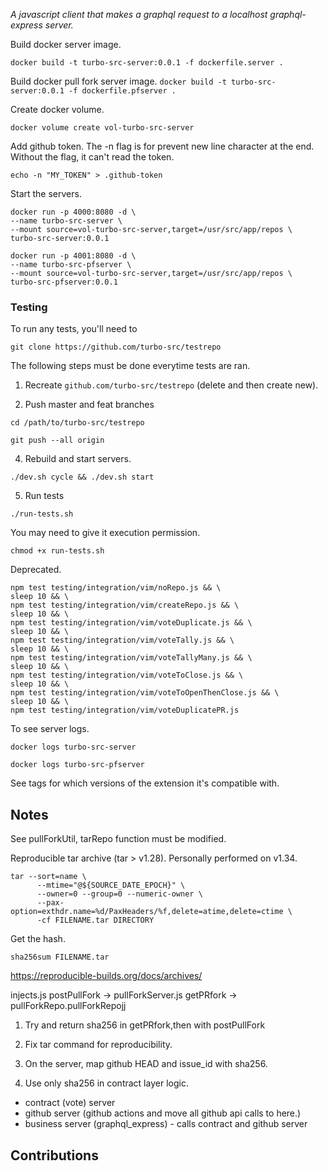 
*A javascript client that makes a graphql request to a localhost graphql-express server.*

Build docker server image.

`docker build -t turbo-src-server:0.0.1 -f dockerfile.server .`

Build docker pull fork server image.
`docker build -t turbo-src-server:0.0.1 -f dockerfile.pfserver .`

Create docker volume.

`docker volume create vol-turbo-src-server`

Add github token. The -n flag is for prevent new line character at the end. Without the flag, it can't read the token.

`echo -n "MY_TOKEN" > .github-token`

Start the servers.

```
docker run -p 4000:8080 -d \
--name turbo-src-server \
--mount source=vol-turbo-src-server,target=/usr/src/app/repos \
turbo-src-server:0.0.1
```

```
docker run -p 4001:8080 -d \
--name turbo-src-pfserver \
--mount source=vol-turbo-src-server,target=/usr/src/app/repos \
turbo-src-pfserver:0.0.1
```


### Testing

To run any tests, you'll need to

```
git clone https://github.com/turbo-src/testrepo
```

The following steps must be done everytime tests are ran.

1. Recreate `github.com/turbo-src/testrepo` (delete and then create new).

3. Push master and feat branches

```
cd /path/to/turbo-src/testrepo
```

```
git push --all origin
```

4. Rebuild and start servers.

```
./dev.sh cycle && ./dev.sh start
```

5. Run tests

```
./run-tests.sh
```

You may need to give it execution permission.

```
chmod +x run-tests.sh
```

Deprecated.
```
npm test testing/integration/vim/noRepo.js && \
sleep 10 && \
npm test testing/integration/vim/createRepo.js && \
sleep 10 && \
npm test testing/integration/vim/voteDuplicate.js && \
sleep 10 && \
npm test testing/integration/vim/voteTally.js && \
sleep 10 && \
npm test testing/integration/vim/voteTallyMany.js && \
sleep 10 && \
npm test testing/integration/vim/voteToClose.js && \
sleep 10 && \
npm test testing/integration/vim/voteToOpenThenClose.js && \
sleep 10 && \
npm test testing/integration/vim/voteDuplicatePR.js
```

To see server logs.

`docker logs turbo-src-server`

`docker logs turbo-src-pfserver`

See tags for which versions of the extension it's compatible with.

## Notes

See pullForkUtil, tarRepo function must be modified.

Reproducible tar archive (tar > v1.28). Personally performed on v1.34.

```
tar --sort=name \
      --mtime="@${SOURCE_DATE_EPOCH}" \
      --owner=0 --group=0 --numeric-owner \
      --pax-option=exthdr.name=%d/PaxHeaders/%f,delete=atime,delete=ctime \
      -cf FILENAME.tar DIRECTORY
```

Get the hash.
```
sha256sum FILENAME.tar
```

https://reproducible-builds.org/docs/archives/


injects.js postPullFork -> pullForkServer.js getPRfork -> pullForkRepo.pullForkRepojj

1. Try and return sha256 in getPRfork,then with postPullFork

2. Fix tar command for reproducibility.

3. On the server, map github HEAD and issue_id with sha256.

4. Use only sha256 in contract layer logic.

* contract (vote) server
* github server (github actions and move all github api calls to here.)
* business server (graphql_express) - calls contract and github server

## Contributions

